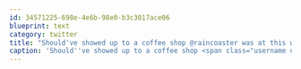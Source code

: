 ```yaml
---
id: 34571225-698e-4e6b-98e0-b3c3017ace06
blueprint: text
category: twitter
title: "Should've showed up to a coffee shop @raincoaster was at this wknd and acted all crazy to see if she'd live-blog me. Didn't have time."
caption: 'Should''ve showed up to a coffee shop <span class="username username_linked">@<a href="https://twitter.com/raincoaster" title="raincoaster">raincoaster</a></span> was at this wknd and acted all crazy to see if she''d live-blog me. Didn''t have time.'
---
```

